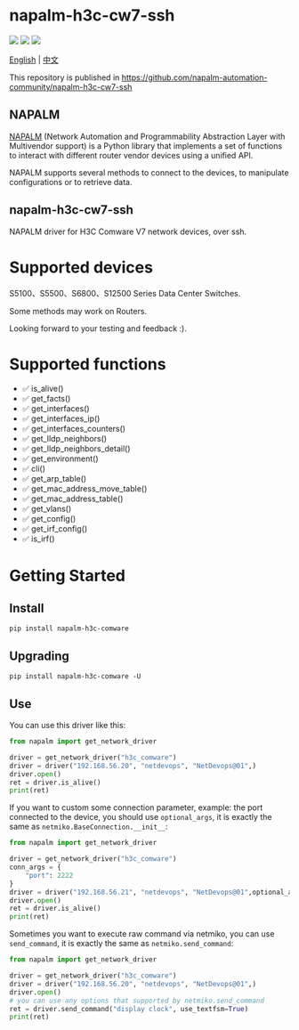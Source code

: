 # napalm-h3c-cw7-ssh

![](https://img.shields.io/pypi/v/napalm-h3c-comware?style=flat-square)
![](https://img.shields.io/pypi/pyversions/napalm-h3c-comware?style=flat-square)
![](https://img.shields.io/pypi/dm/napalm-h3c-comware?style=flat-square)

[English](README.md) | [中文](README_CN.md)

This repository is published in https://github.com/napalm-automation-community/napalm-h3c-cw7-ssh

## NAPALM

[NAPALM](https://github.com/napalm-automation/napalm) (Network Automation and Programmability Abstraction Layer with Multivendor support) is a Python library that implements a set of functions to interact with different router vendor devices using a unified API.

NAPALM supports several methods to connect to the devices, to manipulate configurations or to retrieve data.

## napalm-h3c-cw7-ssh

NAPALM driver for H3C Comware V7 network devices, over ssh.

# Supported devices

S5100、S5500、S6800、S12500 Series Data Center Switches.

Some methods may work on Routers.

Looking forward to your testing and feedback :).

# Supported functions

- :white_check_mark: is_alive()
- :white_check_mark: get_facts()
- :white_check_mark: get_interfaces()
- :white_check_mark: get_interfaces_ip()
- :white_check_mark: get_interfaces_counters()
- :white_check_mark: get_lldp_neighbors()
- :white_check_mark: get_lldp_neighbors_detail()
- :white_check_mark: get_environment()
- :white_check_mark: cli()
- :white_check_mark: get_arp_table()
- :white_check_mark: get_mac_address_move_table()
- :white_check_mark: get_mac_address_table()
- :white_check_mark: get_vlans()
- :white_check_mark: get_config()
- :white_check_mark: get_irf_config()
- :white_check_mark: is_irf()


# Getting Started

## Install

```shell
pip install napalm-h3c-comware
```

## Upgrading

```shell
pip install napalm-h3c-comware -U
```

## Use

You can use this driver like this:

```python
from napalm import get_network_driver

driver = get_network_driver("h3c_comware")
driver = driver("192.168.56.20", "netdevops", "NetDevops@01",)
driver.open()
ret = driver.is_alive()
print(ret)
```

If you want to custom some connection parameter, example: the port connected to the device, you should use `optional_args`, it is exactly the same as `netmiko.BaseConnection.__init__`:

```python
from napalm import get_network_driver

driver = get_network_driver("h3c_comware")
conn_args = {
    "port": 2222
}
driver = driver("192.168.56.21", "netdevops", "NetDevops@01",optional_args=conn_args)
driver.open()
ret = driver.is_alive()
print(ret)
```

Sometimes you want to execute raw command via netmiko, you can use `send_command`, it is exactly the same as `netmiko.send_command`:

```python
from napalm import get_network_driver

driver = get_network_driver("h3c_comware")
driver = driver("192.168.56.20", "netdevops", "NetDevops@01",)
driver.open()
# you can use any options that supported by netmiko.send_command
ret = driver.send_command("display clock", use_textfsm=True)
print(ret)
```